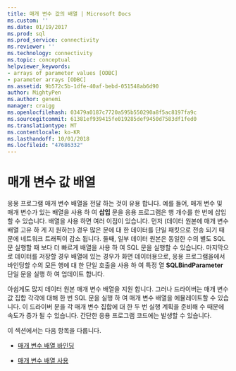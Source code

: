 ```yaml
---
title: 매개 변수 값의 배열 | Microsoft Docs
ms.custom: ''
ms.date: 01/19/2017
ms.prod: sql
ms.prod_service: connectivity
ms.reviewer: ''
ms.technology: connectivity
ms.topic: conceptual
helpviewer_keywords:
- arrays of parameter values [ODBC]
- parameter arrays [ODBC]
ms.assetid: 9b572c5b-1dfe-40af-bebd-051548ab6d90
author: MightyPen
ms.author: genemi
manager: craigg
ms.openlocfilehash: 03479a0187c7720a595b550290a8f5ac8197fa9c
ms.sourcegitcommit: 61381ef939415fe019285def9450d7583df1fed0
ms.translationtype: MT
ms.contentlocale: ko-KR
ms.lasthandoff: 10/01/2018
ms.locfileid: "47686332"
---
```

# <a name="arrays-of-parameter-values"></a>매개 변수 값 배열
응용 프로그램 매개 변수 배열을 전달 하는 것이 유용 합니다. 예를 들어, 매개 변수 및 매개 변수가 있는 배열을 사용 하 여 **삽입** 문을 응용 프로그램은 행 개수를 한 번에 삽입할 수 있습니다. 배열을 사용 하면 여러 이점이 있습니다. 먼저 (데이터 원본에 매개 변수 배열 고유 하 게 지 원하는) 경우 많은 문에 대 한 데이터를 단일 패킷으로 전송 되기 때문에 네트워크 트래픽이 감소 됩니다. 둘째, 일부 데이터 원본은 동일한 수의 별도 SQL 문 실행할 때 보다 더 빠르게 배열을 사용 하 여 SQL 문을 실행할 수 있습니다. 마지막으로 데이터를 저장할 경우 배열에 있는 경우가 화면 데이터용으로, 응용 프로그램을에서 바인딩할 수의 모든 행에 대 한 단일 호출을 사용 하 여 특정 열 **SQLBindParameter** 단일 문을 실행 하 여 업데이트 합니다.  
  
 아쉽게도 많지 데이터 원본 매개 변수 배열을 지원 합니다. 그러나 드라이버는 매개 변수 값 집합 각각에 대해 한 번 SQL 문을 실행 하 여 매개 변수 배열을 에뮬레이트할 수 있습니다. 이 드라이버 문을 각 매개 변수 집합에 대 한 두 번 실행 계획을 준비해 수 때문에 속도가 증가 될 수 있습니다. 간단한 응용 프로그램 코드에는 발생할 수 있습니다.  
  
 이 섹션에서는 다음 항목을 다룹니다.  
  
-   [매개 변수 배열 바인딩](../../../odbc/reference/develop-app/binding-arrays-of-parameters.md)  
  
-   [매개 변수 배열 사용](../../../odbc/reference/develop-app/using-arrays-of-parameters.md)
